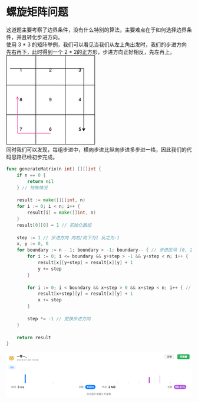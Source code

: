 # 螺旋矩阵问题
这道题主要考察了边界条件，没有什么特别的算法，主要难点在于如何选择边界条件，并且转化步进方向。  
使用 3 * 3 的矩阵举例，我们可以看见当我们从左上角出发时，我们的步进方向先右再下，此时得到一个 2 * 2的正方形，步进方向正好相反，先左再上。  
![example.png](example.png)  
同时我们可以发现，每组步进中，横向步进比纵向步进多步进一格，因此我们的代码思路已经初步完成。
```go
func generateMatrix(n int) [][]int {
	if n == 0 {
		return nil
	} // 特殊情况
	
	result := make([][]int, n) 
	for i := 0; i < n; i++ {
		result[i] = make([]int, n)
	}
	result[0][0] = 1 // 初始化数组
	
	step := 1 // 步进方向 向右/向下为1 反之为-1
	x, y := 0, 0
	for boundary := n - 1; boundary > -1; boundary-- { // 步进区间 [0, 2], 长度为3
		for i := 0; i <= boundary && y+step > -1 && y+step < n; i++ {
			result[x][y+step] = result[x][y] + 1
			y += step
		}

		for i := 0; i < boundary && x+step > 0 && x+step < n; i++ { // 步进区间 [0, 2), 长度为2
			result[x+step][y] = result[x][y] + 1
			x += step
		}

		step *= -1 // 更换步进方向
	}

	return result
}
```
![img.png](img.png)